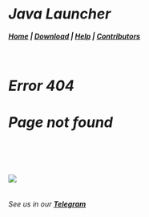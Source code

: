 # _Java Launcher_
_**<a href="https://javalauncher.github.io">Home</a> | <a href="https://javalauncher.github.io/download/">Download</a> | <a href="https://javalauncher.github.io/help/">Help</a> | <a href="https://javalauncher.github.io/contributors/">Contributors</a>**_
<br><br><br>
# _**Error 404**_
# _Page not found_<br><br><br>
<img src="https://u.9111s.ru/uploads/202107/19/05d63508a5a2547f88a8c0438f693f79.png"><br><br><br>
_See us in our **<a href="https://t.me/githubjavalauncher/">Telegram</a>**_
